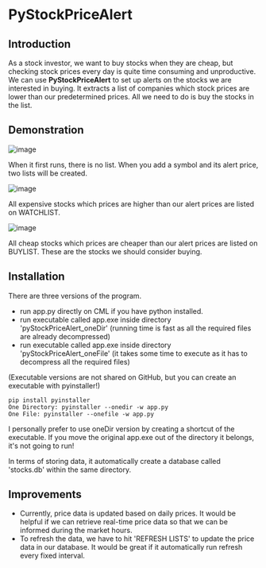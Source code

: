 # PyStockPriceAlert

## Introduction

As a stock investor, we want to buy stocks when they are cheap, but checking stock prices every day is quite time consuming and unproductive. We can use **PyStockPriceAlert** to set up alerts on the stocks we are interested in buying. It extracts a list of companies which stock prices are lower than our predetermined prices. All we need to do is buy the stocks in the list.

## Demonstration

![image](https://user-images.githubusercontent.com/41933169/113233938-51b7f400-926e-11eb-9df5-05551ce61d80.png)

When it first runs, there is no list. When you add a symbol and its alert price, two lists will be created.

![image](https://user-images.githubusercontent.com/41933169/113234102-9e033400-926e-11eb-9bba-79856a98c39b.png)

All expensive stocks which prices are higher than our alert prices are listed on WATCHLIST.

![image](https://user-images.githubusercontent.com/41933169/113234192-cb4fe200-926e-11eb-80a2-824836db2d20.png)

All cheap stocks which prices are cheaper than our alert prices are listed on BUYLIST. These are the stocks we should consider buying.

## Installation

There are three versions of the program.

- run app.py directly on CML if you have python installed.
- run executable called app.exe inside directory 'pyStockPriceAlert_oneDir' (running time is fast as all the required files are already decompressed)
- run executable called app.exe inside directory 'pyStockPriceAlert_oneFile' (it takes some time to execute as it has to decompress all the required files)

(Executable versions are not shared on GitHub, but you can create an executable with pyinstaller!)
```
pip install pyinstaller
One Directory: pyinstaller --onedir -w app.py
One File: pyinstaller --onefile -w app.py
```

I personally prefer to use oneDir version by creating a shortcut of the executable. If you move the original app.exe out of the directory it belongs, it's not going to run!

In terms of storing data, it automatically create a database called 'stocks.db' within the same directory.

## Improvements

- Currently, price data is updated based on daily prices. It would be helpful if we can retrieve real-time price data so that we can be informed during the market hours.
- To refresh the data, we have to hit 'REFRESH LISTS' to update the price data in our database. It would be great if it automatically run refresh every fixed interval.


